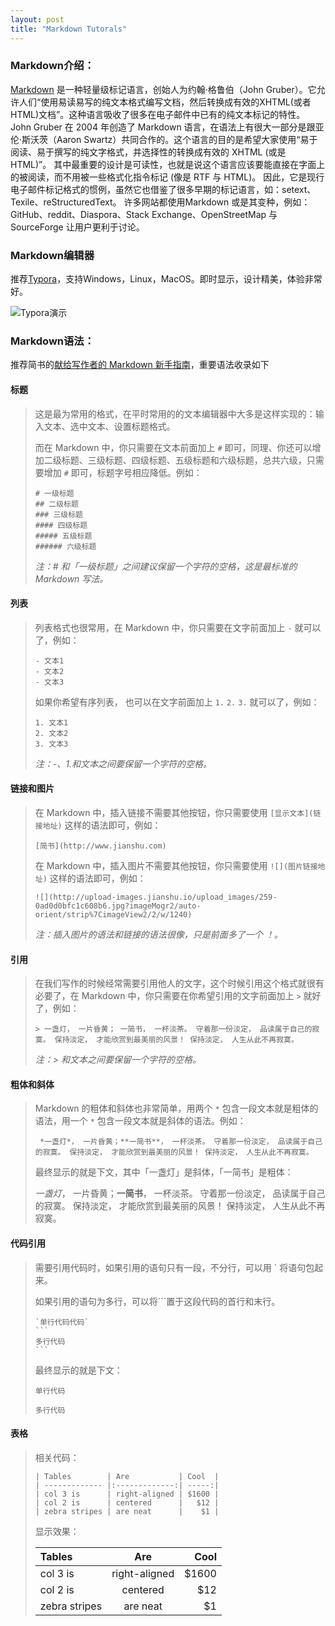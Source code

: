 ```yaml
---
layout: post
title: "Markdown Tutorals"
---
```

### Markdown介绍：

[Markdown](https://zh.wikipedia.org/wiki/Markdown "维基百科") 是一种轻量级标记语言，创始人为约翰·格鲁伯（John Gruber）。它允许人们“使用易读易写的纯文本格式编写文档，然后转换成有效的XHTML(或者HTML)文档”。这种语言吸收了很多在电子邮件中已有的纯文本标记的特性。John Gruber 在 2004 年创造了 Markdown 语言，在语法上有很大一部分是跟亚伦·斯沃茨（Aaron Swartz）共同合作的。这个语言的目的是希望大家使用“易于阅读、易于撰写的纯文字格式，并选择性的转换成有效的 XHTML (或是HTML)”。 其中最重要的设计是可读性，也就是说这个语言应该要能直接在字面上的被阅读，而不用被一些格式化指令标记 (像是 RTF 与 HTML)。 因此，它是现行电子邮件标记格式的惯例，虽然它也借鉴了很多早期的标记语言，如：setext、Texile、reStructuredText。 许多网站都使用Markdown 或是其变种，例如：GitHub、reddit、Diaspora、Stack Exchange、OpenStreetMap 与 SourceForge 让用户更利于讨论。

### Markdown编辑器

推荐[Typora](https://www.typora.io/ "Typora — a minimal markdown reading & writing app")，支持Windows，Linux，MacOS。即时显示，设计精美，体验非常好。

![Typora演示](https://public.lightpic.info/image/DB8E_5901B2031.gif)

### Markdown语法：

推荐简书的[献给写作者的 Markdown 新手指南](http://www.jianshu.com/p/q81RER)，重要语法收录如下

#### 标题

>这是最为常用的格式，在平时常用的的文本编辑器中大多是这样实现的：输入文本、选中文本、设置标题格式。
>
>而在 Markdown 中，你只需要在文本前面加上 `#` 即可，同理、你还可以增加二级标题、三级标题、四级标题、五级标题和六级标题，总共六级，只需要增加 `#` 即可，标题字号相应降低。例如：
>
>```
># 一级标题
>## 二级标题
>### 三级标题
>#### 四级标题
>##### 五级标题
>###### 六级标题
>```
>
>*注：# 和「一级标题」之间建议保留一个字符的空格，这是最标准的 Markdown 写法。*

#### 列表

> 列表格式也很常用，在 Markdown 中，你只需要在文字前面加上 `-` 就可以了，例如：
>
> ```
> - 文本1
> - 文本2
> - 文本3
> ```
>
> 如果你希望有序列表，
> 也可以在文字前面加上 `1.` `2.` `3.` 就可以了，例如：
>
> ```
> 1. 文本1
> 2. 文本2
> 3. 文本3
> ```
>
> *注：-、1.和文本之间要保留一个字符的空格。*



#### 链接和图片

>在 Markdown 中，插入链接不需要其他按钮，你只需要使用 `[显示文本](链接地址)` 这样的语法即可，例如：
>
>```
>[简书](http://www.jianshu.com)
>```
>
>在 Markdown 中，插入图片不需要其他按钮，你只需要使用 `![](图片链接地址)` 这样的语法即可，例如：
>
>```
>![](http://upload-images.jianshu.io/upload_images/259-0ad0d0bfc1c608b6.jpg?imageMogr2/auto-orient/strip%7CimageView2/2/w/1240)
>```
>
>*注：插入图片的语法和链接的语法很像，只是前面多了一个 ！。*

#### 引用

>在我们写作的时候经常需要引用他人的文字，这个时候引用这个格式就很有必要了，在 Markdown 中，你只需要在你希望引用的文字前面加上 `>` 就好了，例如：
>
>```
>> 一盏灯， 一片昏黄； 一简书， 一杯淡茶。 守着那一份淡定， 品读属于自己的寂寞。 保持淡定， 才能欣赏到最美丽的风景！ 保持淡定， 人生从此不再寂寞。
>```
>
>*注：> 和文本之间要保留一个字符的空格。*

#### 粗体和斜体

> Markdown 的粗体和斜体也非常简单，用两个 `*` 包含一段文本就是粗体的语法，用一个 `*` 包含一段文本就是斜体的语法。例如：
>
> ```
>  *一盏灯*， 一片昏黄；**一简书**， 一杯淡茶。 守着那一份淡定， 品读属于自己的寂寞。 保持淡定， 才能欣赏到最美丽的风景！ 保持淡定， 人生从此不再寂寞。
> ```
>
> 最终显示的就是下文，其中「一盏灯」是斜体，「一简书」是粗体：
>
> *一盏灯*， 一片昏黄；**一简书**， 一杯淡茶。 守着那一份淡定， 品读属于自己的寂寞。 保持淡定， 才能欣赏到最美丽的风景！ 保持淡定， 人生从此不再寂寞。

#### 代码引用

> 需要引用代码时，如果引用的语句只有一段，不分行，可以用 ` 将语句包起来。
>
> 如果引用的语句为多行，可以将```置于这段代码的首行和末行。
>
> ```
> `单行代码代码`
> ​```
> 多行代码
> ​```
> ```
>
> 最终显示的就是下文：
>
> `单行代码`
>
> ```
> 多行代码
> ```

#### 表格

> 相关代码：
>
> ```
> | Tables        | Are           | Cool  |
> | ------------- |:-------------:| -----:|
> | col 3 is      | right-aligned | $1600 |
> | col 2 is      | centered      |   $12 |
> | zebra stripes | are neat      |    $1 |
> ```
>
> 显示效果：
>
> | Tables        |      Are      |  Cool |
> | :------------ | :-----------: | ----: |
> | col 3 is      | right-aligned | $1600 |
> | col 2 is      |   centered    |   $12 |
> | zebra stripes |   are neat    |    $1 |






